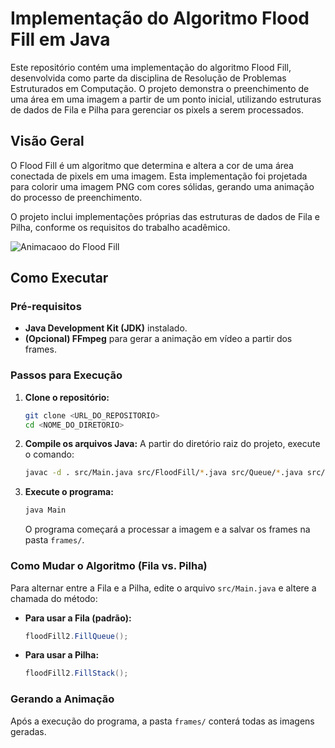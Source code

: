 # Implementação do Algoritmo Flood Fill em Java

Este repositório contém uma implementação do algoritmo Flood Fill, desenvolvida como parte da disciplina de Resolução de Problemas Estruturados em Computação. O projeto demonstra o preenchimento de uma área em uma imagem a partir de um ponto inicial, utilizando estruturas de dados de Fila e Pilha para gerenciar os pixels a serem processados.

## Visão Geral

O Flood Fill é um algoritmo que determina e altera a cor de uma área conectada de pixels em uma imagem. Esta implementação foi projetada para colorir uma imagem PNG com cores sólidas, gerando uma animação do processo de preenchimento.

O projeto inclui implementações próprias das estruturas de dados de Fila e Pilha, conforme os requisitos do trabalho acadêmico.

![Animacaoo do Flood Fill](https://imgur.com/a/CuQZp4i.gif)


## Como Executar

### Pré-requisitos
* **Java Development Kit (JDK)** instalado.
* **(Opcional) FFmpeg** para gerar a animação em vídeo a partir dos frames.

### Passos para Execução

1.  **Clone o repositório:**
    ```bash
    git clone <URL_DO_REPOSITORIO>
    cd <NOME_DO_DIRETORIO>
    ```

2.  **Compile os arquivos Java:**
    A partir do diretório raiz do projeto, execute o comando:
    ```bash
    javac -d . src/Main.java src/FloodFill/*.java src/Queue/*.java src/Stack/*.java
    ```

3.  **Execute o programa:**
    ```bash
    java Main
    ```
    O programa começará a processar a imagem e a salvar os frames na pasta `frames/`.

### Como Mudar o Algoritmo (Fila vs. Pilha)

Para alternar entre a Fila e a Pilha, edite o arquivo `src/Main.java` e altere a chamada do método:

* **Para usar a Fila (padrão):**
    ```java
    floodFill2.FillQueue();
    ```

* **Para usar a Pilha:**
    ```java
    floodFill2.FillStack();
    ```

### Gerando a Animação

Após a execução do programa, a pasta `frames/` conterá todas as imagens geradas.
